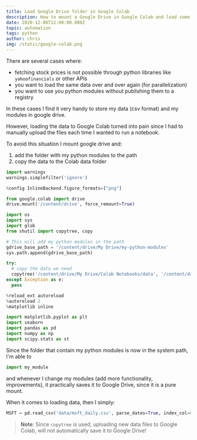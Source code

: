 ```yaml
---
title: Load Google Drive folder in Google Colab
description: How to mount a Google Drive in Google Colab and load some stock data.  
date: 2020-12-06T12:00:00.000Z
topic: automation
tags: python
author: chris
img: /static/google-colab.png
---
```


There are several cases where:

* fetching stock prices is not possible through python libraries like `yahoofinancials` or other APIs
* you want to load the same data over and over again (for parallelization)
* you want to use you python modules without publishing them to a registry

In these cases I find it very handy to store my data (csv format) and my modules in google drive.

However, loading the data to Google Colab turned into pain since I had to manually upload the files each time I wanted to run a notebook.

To avoid this situation I mount google drive and:

1. add the folder with my python modules to the path
2. copy the data to the Colab data folder

```python
import warnings
warnings.simplefilter('ignore')

%config InlineBackend.figure_formats=["png"]

from google.colab import drive
drive.mount('/content/drive', force_remount=True)

import os
import sys
import glob
from shutil import copytree, copy

# This will add my python modules in the path
gdrive_base_path = '/content/drive/My Drive/my-python-modules'
sys.path.append(gdrive_base_path)

try:
  # copy the data we need
  copytree('/content/drive/My Drive/Colab Notebooks/data', '/content/data')
except Exception as e:
  pass

%reload_ext autoreload
%autoreload 2
%matplotlib inline

import matplotlib.pyplot as plt
import seaborn
import pandas as pd
import numpy as np
import scipy.stats as st
```

Since the folder that contain my python modules is now in the system path, I'm able to

```python
import my_module
```

and whenever I change my modules (add more functionality, improvements), it practically saves it to Google Drive, since it is a pure mount.

When it comes to loading data, then I simply:

```python
MSFT = pd.read_csv('data/msft_daily.csv', parse_dates=True, index_col=0, header=0)
```

> **Note**: Since `copytree` is used, uploading new data files to Google Colab, will not automatically save it to Google Drive!
